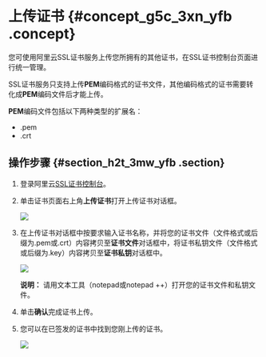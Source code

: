 # 上传证书 {#concept_g5c_3xn_yfb .concept}

您可使用阿里云SSL证书服务上传您所拥有的其他证书，在SSL证书控制台页面进行统一管理。

SSL证书服务只支持上传**PEM**编码格式的证书文件，其他编码格式的证书需要转化成**PEM**编码文件后才能上传。

**PEM**编码文件包括以下两种类型的扩展名：

-   .pem
-   .crt

## 操作步骤 {#section_h2t_3mw_yfb .section}

1.  登录阿里云[SSL证书控制台](https://yundunnext.console.aliyun.com/?p=casnext#/overview/cn-hangzhou)。
2.  单击证书页面右上角**上传证书**打开上传证书对话框。

    ![](http://static-aliyun-doc.oss-cn-hangzhou.aliyuncs.com/assets/img/65313/154356556633458_zh-CN.png)

3.  在上传证书对话框中按要求输入证书名称，并将您的证书文件（文件格式或后缀为.pem或.crt）内容拷贝至**证书文件**对话框中，将证书私钥文件（文件格式或后缀为.key）内容拷贝至**证书私钥**对话框中。

    ![](http://static-aliyun-doc.oss-cn-hangzhou.aliyuncs.com/assets/img/65313/154356556633466_zh-CN.png)

    **说明：** 请用文本工具（notepad或notepad ++）打开您的证书文件和私钥文件。

4.  单击**确认**完成证书上传。
5.  您可以在已签发的证书中找到您刚上传的证书。

    ![](http://static-aliyun-doc.oss-cn-hangzhou.aliyuncs.com/assets/img/65313/154356556633468_zh-CN.png)


